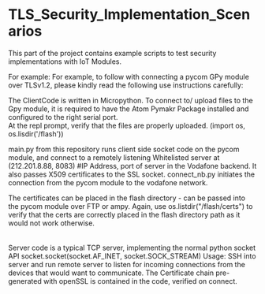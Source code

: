 # TLS_Security_Implementation_Scenarios

This part of the project contains example scripts to test security implementations with IoT Modules. 

For example: For example, to follow with connecting a pycom GPy module over TLSv1.2, please kindly read the following use instructions carefully:

The ClientCode is written in Micropython. To connect to/ upload files to the Gpy module, it is required to have the Atom Pymakr Package installed and configured to the right serial port.  
At the repl prompt, verify that the files are properly uploaded. (import os, os.lisdir('/flash'))

main.py from this repository runs client side socket code on the pycom module, and connect to a remotely listening Whitelisted server at (212.201.8.88, 8083) #IP Address, port of server in the Vodafone backend.
It also passes X509 certificates to the SSL socket. 
connect_nb.py initiates the connection from the pycom module to the vodafone network.

The certificates can be placed in the flash directory - can be passed into the pycom module over FTP or ampy. Again, use os.listdir("/flash/certs") to verify that the certs are correctly placed in the flash directory path as it would not work otherwise.

######
Server code is a typical TCP server, implementing the normal python socket API socket.socket(socket.AF_INET, socket.SOCK_STREAM)
Usage: SSH into server and run remote server to listen for incoming connections from the devices that would want to communicate.
The Certificate chain pre-generated with openSSL is contained in the code, verified on connect. 
